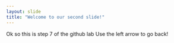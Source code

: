 ```yaml
---
layout: slide
title: "Welcome to our second slide!"
---
```

Ok so this is step 7 of the github lab
Use the left arrow to go back!
